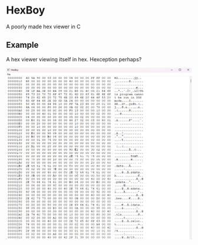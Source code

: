 # HexBoy

A poorly made hex viewer in C



## Example

A hex viewer viewing itself in hex. Hexception perhaps?

![hexboy](https://raw.githubusercontent.com/sableeyed/HexBoy/refs/heads/main/img/hexboy.png)
